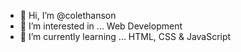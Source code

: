 - 👋 Hi, I’m @colethanson
- 👀 I’m interested in ... Web Development
- 🌱 I’m currently learning ... HTML, CSS & JavaScript

<!---
colethanson/colethanson is a ✨ special ✨ repository because its `README.md` (this file) appears on your GitHub profile.
You can click the Preview link to take a look at your changes.
--->
